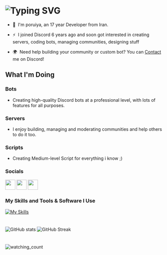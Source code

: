 <h1 href="https://git.io/typing-svg"><img src="https://readme-typing-svg.demolab.com?font=Fira+Code&pause=1000&random=false&width=435&lines=Hi;My+Name+Is+Poruiya;Maybe+Software+Engineer%3F" alt="Typing SVG" /></h1>

* 🤝  I'm poruiya, an 17 year Developer from Iran.

* ⚡  I joined Discord 6 years ago and soon got interested in creating servers, coding bots, managing communities, designing stuff

* 🌍  Need help building your community or custom bot? You can [Contact](https://discord.com/channels/@me/942361321456926721) me on Discord!

## What I'm Doing

### Bots
- Creating high-quality Discord bots at a professional level, with lots of features for all purposes.
### Servers
- I enjoy building, managing and moderating communities and help others to do it too.
### Scripts
- Creating Medium-level Script for everything i know ;)

### Socials

<p align="left"> <a href="https://discord.com/channels/@me/942361321456926721" target="_blank" rel="noreferrer"><img src="https://raw.githubusercontent.com/danielcranney/readme-generator/main/public/icons/socials/discord.svg" width="32" height="32" /></a> <a href="https://www.github.com/poruiya" target="_blank" rel="noreferrer"><img src="https://raw.githubusercontent.com/danielcranney/readme-generator/main/public/icons/socials/github-dark.svg" width="32" height="32" /></a> <a href="http://www.instagram.com/poruiya._.deragon" target="_blank" rel="noreferrer"><img src="https://raw.githubusercontent.com/danielcranney/readme-generator/main/public/icons/socials/instagram.svg" width="32" height="32" /></a></p>


### My Skills and Tools & Software I Use
[![My Skills](https://skillicons.dev/icons?i=blender,bootstrap,c,cpp,cloudflare,css,discord,bots,discordjs,dotnet,electron,figma,git,github,html,idea,js,laravel,mongodb,mysql,netlify,nextjs,nodejs,npm,ps,php,py,react,sass,styledcomponents,sentry,tailwind,ts,visualstudio,vscode,webpack,,arch,,kali,bash,linux,powershell,regex,ubuntu,windows,yarn)](https://skillicons.dev/icons?i=html,css,js,react,nextjs,bootstrap,sass,tailwind,styledcomponents,ts,webpack,nodejs,php,laravel,py,dotnet,mongodb,mysql,discordjs,git,github,netlify,cloudflare,npm,yarn,sentry,figma,blender,ps,c,cpp,vscode,visualstudio,idea,linux,ubuntu,arch,kali,windows,bash,powershell,regex,electron,discord)
# 
![GitHub stats](https://github-readme-stats.vercel.app/api?username=poruiya&count_private=true&show_icons=true&title_color=57cdf1&text_color=ffffff&icon_color=57cdf1&border_color=0d1117&bg_color=0d1117)
![GitHub Streak](https://streak-stats.demolab.com/?user=poruiya&background=0d1117&border=0d1117&stroke=57cdf1&ring=57cdf1&fire=57cdf1&currStreakNum=57cdf1&sideNums=57cdf1&currStreakLabel=57cdf1&sideLabels=57cdf1&dates=ffffff)
#
<img src="https://komarev.com/ghpvc/?username=poruiya&color=brightgreen" alt="watching_count" />
